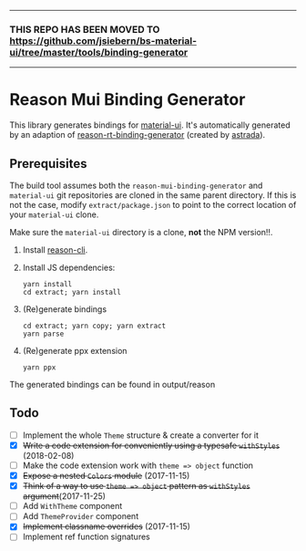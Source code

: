 ---------------------
### THIS REPO HAS BEEN MOVED TO https://github.com/jsiebern/bs-material-ui/tree/master/tools/binding-generator
---------------------



# Reason Mui Binding Generator

This library generates bindings for
[material-ui](https://material-ui.com/). It's automatically generated by an adaption of  [reason-rt-binding-generator](https://github.com/astrada/reason-rt-binding-generator) (created by [astrada](https://github.com/astrada)).

## Prerequisites

The build tool assumes both the `reason-mui-binding-generator` and `material-ui` git repositories are cloned in the same parent directory. If this is not the case, modify `extract/package.json` to point to the correct location of your `material-ui` clone.

Make sure the `material-ui` directory is a clone, **not** the NPM version!!.

1. Install
   [reason-cli](https://reasonml.github.io/guide/editor-tools/global-installation#recommended-through-npmyarn).

2. Install JS dependencies:

       yarn install
       cd extract; yarn install

3. (Re)generate bindings

       cd extract; yarn copy; yarn extract
       yarn parse

4. (Re)generate ppx extension

       yarn ppx

The generated bindings can be found in output/reason

## Todo
- [ ] Implement the whole `Theme` structure & create a converter for it
- [x] ~~Write a code extension for conveniently using a typesafe `withStyles`~~ (2018-02-08)
- [ ] Make the code extension work with `theme => object` function
- [x] ~~Expose a nested `Colors` module~~ (2017-11-15)
- [x] ~~Think of a way to use `theme => object` pattern as `withStyles` argument~~(2017-11-25)
- [ ] Add `WithTheme` component
- [ ] Add `ThemeProvider` component
- [x] ~~Implement classname overrides~~ (2017-11-15)
- [ ] Implement ref function signatures
